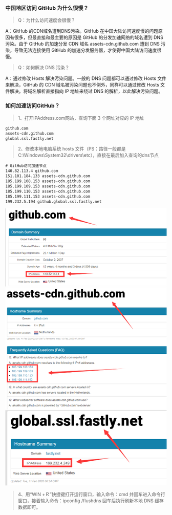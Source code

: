 ### 中国地区访问 GitHub 为什么很慢？
>Q：为什么访问速度会很慢？

A：GitHub 的CDN域名遭到DNS污染。GitHub 在中国大陆访问速度慢的问题原因有很多，但最直接和最主要的原因是 GitHub 的分发加速网络的域名遭到 DNS 污染。由于 GitHub 的加速分发 CDN 域名 assets-cdn.github.com 遭到 DNS 污染，导致无法连接使用 GitHub 的加速分发服务器，才使得中国大陆访问速度很慢。

>Q：如何解决 DNS 污染？

A：通过修改 Hosts 解决污染问题。一般的 DNS 问题都可以通过修改 Hosts 文件来解决，GitHub 的 CDN 域名被污染问题也不例外，同样可以通过修改 Hosts 文件解决。将域名解析直接指向 IP 地址来绕过 DNS 的解析，以此解决污染问题。

### 如何加速访问GitHub？
>1、打开IPAddress.com网站，查询下面 3 个网址对应的 IP 地址
```
github.com
assets-cdn.github.com
global.ssl.fastly.net
```

>2、修改本地电脑系统 hosts 文件（PS：路径一般都是 C:\Windows\System32\drivers\etc），直接在最后加入查询的dns节点
```
# GitHub访问加速节点
140.82.113.4 github.com
151.101.184.133 assets-cdn.github.com
185.199.108.153 assets-cdn.github.com
185.199.109.153 assets-cdn.github.com
185.199.110.153 assets-cdn.github.com
185.199.111.153 assets-cdn.github.com
199.232.5.194 github.global.ssl.fastly.net
```

![](https://github.com/sj13271473920/picture/blob/mater//20200212162509.png?raw=true)
![](https://github.com/sj13271473920/picture/blob/mater//20200212162625.png?raw=true)
![](https://github.com/sj13271473920/picture/blob/mater//20200212162724.png?raw=true)

> 4、用“WIN +Ｒ”快捷键打开运行窗口，输入命令：cmd 并回车进入命令行窗口，接着输入命令：ipconfig /flushdns 回车后执行刷新本地 DNS 缓存数据即可。
